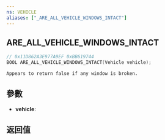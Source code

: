 ```yaml
---
ns: VEHICLE
aliases: ["_ARE_ALL_VEHICLE_WINDOWS_INTACT"]
---
```

## ARE_ALL_VEHICLE_WINDOWS_INTACT

```c
// 0x11D862A3E977A9EF 0xBB619744
BOOL ARE_ALL_VEHICLE_WINDOWS_INTACT(Vehicle vehicle);
```

```
Appears to return false if any window is broken.  
```

## 參數
* **vehicle**: 

## 返回值
